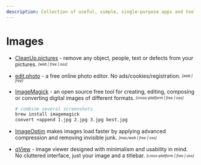 ```yaml
---
description: Collection of useful, simple, single-purpose apps and tools for everyday problems and tasks
---
```


# Images

- [CleanUp.pictures](https://cleanup.pictures/) - remove any object, people, text or defects from your pictures. <sub><sup>*[web | free | oss]*</sup></sub>

- [edit.photo](https://edit.photo/) - a free online photo editor. No ads/cookies/registration. <sub><sup>*[web | free]*</sup></sub>

- [ImageMagick](https://imagemagick.org/script/index.php) - an open source free tool for creating, editing, composing or converting digital images of different formats. <sub><sup>*[cross-platform | free | oss]*</sup></sub>
  ```bash
  # combine several screenshots
  brew install imagemagick
  convert +append 1.jpg 2.jpg 3.jpg best.jpg
  ```

- [ImageOptim](https://imageoptim.com/mac) makes images load faster by applying advanced compression and removing invisible junk. <sub><sup>*[mac/web | free | oss]*</sup></sub>

- [qView](https://interversehq.com/qview/) - image viewer designed with minimalism and usability in mind. No cluttered interface, just your image and a titlebar. <sub><sup>*[cross-platform | free | oss]*</sup></sub>
